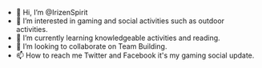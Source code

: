 - 👋 Hi, I’m @IrizenSpirit
- 👀 I’m interested in gaming and social activities such as outdoor activities. 
- 🌱 I’m currently learning knowledgeable activities and reading.
- 💞️ I’m looking to collaborate on Team Building.
- 📫 How to reach me Twitter and Facebook it's my gaming social update.

<!---
IrizenSpirit/IrizenSpirit is a ✨ special ✨ repository because its `README.md` (this file) appears on your GitHub profile.
You can click the Preview link to take a look at your changes.
--->
